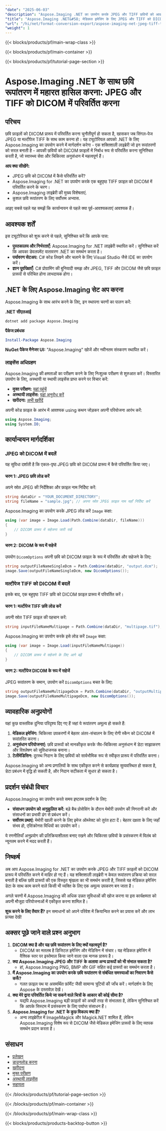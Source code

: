 ```yaml
---
"date": "2025-06-03"
"description": "Aspose.Imaging .NET का उपयोग करके JPEG और TIFF छवियों को आवश्यक DICOM प्रारूप में परिवर्तित करना सीखें। मेडिकल इमेजिंग पेशेवरों के लिए बिल्कुल सही।"
"title": "Aspose.Imaging .NET&#58; मेडिकल इमेजिंग के लिए JPEG और TIFF को DICOM प्रारूप में परिवर्तित करें"
"url": "/hi/net/format-conversion-export/aspose-imaging-net-jpeg-tiff-to-dicom-conversion/"
"weight": 1
---
```


{{< blocks/products/pf/main-wrap-class >}}

{{< blocks/products/pf/main-container >}}

{{< blocks/products/pf/tutorial-page-section >}}
# Aspose.Imaging .NET के साथ छवि रूपांतरण में महारत हासिल करना: JPEG और TIFF को DICOM में परिवर्तित करना

## परिचय

छवि फ़ाइलों को DICOM प्रारूप में परिवर्तित करना चुनौतीपूर्ण हो सकता है, खासकर जब सिंगल-पेज JPEG या मल्टीपेज TIFF के साथ काम करना हो। यह ट्यूटोरियल आपको .NET के लिए Aspose.Imaging का उपयोग करने में मार्गदर्शन करेगा - एक शक्तिशाली लाइब्रेरी जो इन रूपांतरणों को सरल बनाती है - आपकी छवियों को DICOM फ़ाइलों में निर्बाध रूप से परिवर्तित करना सुनिश्चित करती है, जो स्वास्थ्य सेवा और चिकित्सा अनुसंधान में महत्वपूर्ण हैं।

**आप क्या सीखेंगे:**
- JPEG छवि को DICOM में कैसे परिवर्तित करें?
- Aspose.Imaging for .NET का उपयोग करके एक बहुपृष्ठ TIFF फ़ाइल को DICOM में परिवर्तित करने के चरण।
- Aspose.Imaging लाइब्रेरी की मुख्य विशेषताएं.
- कुशल छवि रूपांतरण के लिए सर्वोत्तम अभ्यास.

आइए सबसे पहले यह समझें कि कार्यान्वयन से पहले क्या पूर्व-आवश्यकताएं आवश्यक हैं।

## आवश्यक शर्तें

इस ट्यूटोरियल को शुरू करने से पहले, सुनिश्चित करें कि आपके पास:
- **पुस्तकालय और निर्भरताएँ:** Aspose.Imaging for .NET लाइब्रेरी स्थापित करें। सुनिश्चित करें कि आपका डेवलपमेंट वातावरण .NET का समर्थन करता है।
- **पर्यावरण सेटअप:** C# कोड लिखने और चलाने के लिए Visual Studio जैसे IDE का उपयोग करें।
- **ज्ञान पूर्वापेक्षाएँ:** C# प्रोग्रामिंग की बुनियादी समझ और JPEG, TIFF और DICOM जैसे छवि फ़ाइल प्रारूपों से परिचित होना लाभदायक होगा।

## .NET के लिए Aspose.Imaging सेट अप करना

Aspose.Imaging के साथ आरंभ करने के लिए, इन स्थापना चरणों का पालन करें:

**.NET सीएलआई**
```bash
dotnet add package Aspose.Imaging
```

**पैकेज प्रबंधक**
```powershell
Install-Package Aspose.Imaging
```

**NuGet पैकेज मैनेजर UI:**
"Aspose.Imaging" खोजें और नवीनतम संस्करण स्थापित करें।

### लाइसेंस अधिग्रहण

Aspose.Imaging की क्षमताओं का परीक्षण करने के लिए निःशुल्क परीक्षण से शुरुआत करें। विस्तारित उपयोग के लिए, अस्थायी या स्थायी लाइसेंस प्राप्त करने पर विचार करें:
- **मुफ्त परीक्षण:** [यहां पहुंचें](https://releases.aspose.com/imaging/net/)
- **अस्थायी लाइसेंस:** [यहां अनुरोध करें](https://purchase.aspose.com/temporary-license/)
- **खरीदना:** [अभी खरीदें](https://purchase.aspose.com/buy)

अपनी कोड फ़ाइल के आरंभ में आवश्यक using कथन जोड़कर अपनी परियोजना आरंभ करें:
```csharp
using Aspose.Imaging;
using System.IO;
```

## कार्यान्वयन मार्गदर्शिका

### JPEG को DICOM में बदलें

यह सुविधा दर्शाती है कि एकल-पृष्ठ JPEG छवि को DICOM प्रारूप में कैसे परिवर्तित किया जाए।

#### चरण 1: JPEG छवि लोड करें

अपने स्रोत JPEG की निर्देशिका और फ़ाइल नाम निर्दिष्ट करें:
```csharp
string dataDir = "YOUR_DOCUMENT_DIRECTORY";
string fileName = "sample.jpg"; // अपना स्रोत JPEG फ़ाइल नाम यहाँ निर्दिष्ट करें
```

Aspose.Imaging का उपयोग करके JPEG लोड करें `Image` कक्षा:
```csharp
using (var image = Image.Load(Path.Combine(dataDir, fileName)))
{
    // DICOM प्रारूप में सहेजना जारी रखें
}
```

#### चरण 2: DICOM के रूप में सहेजें

उपयोग `DicomOptions` अपनी छवि को DICOM फ़ाइल के रूप में परिवर्तित और सहेजने के लिए:
```csharp
string outputFileNameSingleDcm = Path.Combine(dataDir, "output.dcm");
image.Save(outputFileNameSingleDcm, new DicomOptions());
```

### मल्टीपेज TIFF को DICOM में बदलें

इसके बाद, एक बहुपृष्ठ TIFF छवि को DICOM फ़ाइल प्रारूप में परिवर्तित करें।

#### चरण 1: मल्टीपेज TIFF छवि लोड करें

अपनी स्रोत TIFF फ़ाइल की पहचान करें:
```csharp
string inputFileNameMultipage = Path.Combine(dataDir, "multipage.tif");
```

Aspose.Imaging का उपयोग करके इसे लोड करें `Image` कक्षा:
```csharp
using (var image = Image.Load(inputFileNameMultipage))
{
    // DICOM प्रारूप में सहेजने के लिए आगे बढ़ें
}
```

#### चरण 2: मल्टीपेज DICOM के रूप में सहेजें

JPEG रूपांतरण के समान, उपयोग करें `DicomOptions` बचत के लिए:
```csharp
string outputFileNameMultipageDcm = Path.Combine(dataDir, "outputMultipage.dcm");
image.Save(outputFileNameMultipageDcm, new DicomOptions());
```

## व्यावहारिक अनुप्रयोगों

यहां कुछ वास्तविक दुनिया परिदृश्य दिए गए हैं जहां ये रूपांतरण अमूल्य हो सकते हैं:
1. **मेडिकल इमेजिंग:** चिकित्सा उपकरणों में बेहतर अंतर-संचालन के लिए रोगी स्कैन को DICOM में रूपांतरित करना।
2. **अनुसंधान परियोजनाएं:** छवि प्रारूपों को मानकीकृत करके जैव-चिकित्सा अनुसंधान में डेटा साझाकरण और विश्लेषण को सुविधाजनक बनाना।
3. **टेलीमेडिसिन:** दूरस्थ निदान के लिए छवियों को सार्वभौमिक रूप से स्वीकृत प्रारूप में परिवर्तित करना।

Aspose.Imaging को अन्य प्रणालियों के साथ एकीकृत करने से कार्यप्रवाह सुव्यवस्थित हो सकता है, डेटा प्रबंधन में वृद्धि हो सकती है, और निदान सटीकता में सुधार हो सकता है।

## प्रदर्शन संबंधी विचार

Aspose.Imaging का उपयोग करते समय इष्टतम प्रदर्शन के लिए:
- **संसाधन उपयोग को अनुकूलित करें:** बड़े बैच प्रोसेसिंग के दौरान मेमोरी उपयोग की निगरानी करें और संसाधनों का प्रभावी ढंग से प्रबंधन करें।
- **सर्वोत्तम प्रथाएं:** मेमोरी खाली करने के लिए इमेज ऑब्जेक्ट को तुरंत हटा दें। बेहतर दक्षता के लिए जहाँ संभव हो, एसिंक्रोनस विधियों का उपयोग करें।

ये रणनीतियाँ अनुप्रयोग की प्रतिक्रियाशीलता बनाए रखने और चिकित्सा छवियों के प्रसंस्करण में विलंब को न्यूनतम करने में मदद करती हैं।

## निष्कर्ष

अब आप Aspose.Imaging for .NET का उपयोग करके JPEG और TIFF फ़ाइलों को DICOM प्रारूप में परिवर्तित करने में माहिर हो गए हैं। यह शक्तिशाली लाइब्रेरी न केवल रूपांतरण प्रक्रिया को सरल बनाती है बल्कि छवि प्रारूपों की एक विस्तृत श्रृंखला का भी समर्थन करती है, जिससे यह मेडिकल इमेजिंग डेटा के साथ काम करने वाले किसी भी व्यक्ति के लिए एक अमूल्य उपकरण बन जाता है।

अगले चरणों में Aspose.Imaging की अधिक उन्नत सुविधाओं की खोज करना या इस कार्यक्षमता को अपनी मौजूदा परियोजनाओं में एकीकृत करना शामिल है।

**शुरू करने के लिए तैयार हैं?** इन समाधानों को अपने परिवेश में क्रियान्वित करने का प्रयास करें और लाभ प्रत्यक्ष देखें!

## अक्सर पूछे जाने वाले प्रश्न अनुभाग

1. **DICOM क्या है और यह छवि रूपांतरण के लिए क्यों महत्वपूर्ण है?**
   - DICOM का मतलब है डिजिटल इमेजिंग और मेडिसिन में संचार। यह मेडिकल इमेजिंग में वैश्विक स्तर पर इस्तेमाल किया जाने वाला एक मानक प्रारूप है।
2. **क्या Aspose.Imaging JPEG और TIFF के अलावा अन्य प्रारूपों को भी संभाल सकता है?**
   - हां, Aspose.Imaging PNG, BMP और GIF सहित कई प्रारूपों का समर्थन करता है।
3. **मैं Aspose.Imaging का उपयोग करके छवि रूपांतरण से संबंधित समस्याओं का निवारण कैसे करूँ?**
   - गलत फ़ाइल पथ या असमर्थित फ़ॉर्मेट जैसी सामान्य त्रुटियों की जाँच करें। मार्गदर्शन के लिए Aspose के दस्तावेज़ देखें।
4. **क्या मेरे द्वारा परिवर्तित किये जा सकने वाले चित्रों के आकार की कोई सीमा है?**
   - यद्यपि Aspose.Imaging बड़ी फ़ाइलों को अच्छी तरह से संभालता है, लेकिन सुनिश्चित करें कि आपके सिस्टम में प्रसंस्करण के लिए पर्याप्त संसाधन हैं।
5. **Aspose.Imaging for .NET के कुछ विकल्प क्या हैं?**
   - अन्य लाइब्रेरीज़ में ImageMagick और Magick.NET शामिल हैं, लेकिन Aspose.Imaging विशेष रूप से DICOM जैसे मेडिकल इमेजिंग प्रारूपों के लिए व्यापक समर्थन प्रदान करता है।

## संसाधन
- [प्रलेखन](https://reference.aspose.com/imaging/net/)
- [डाउनलोड करना](https://releases.aspose.com/imaging/net/)
- [खरीदना](https://purchase.aspose.com/buy)
- [मुफ्त परीक्षण](https://releases.aspose.com/imaging/net/)
- [अस्थायी लाइसेंस](https://purchase.aspose.com/temporary-license/)
- [सहायता](https://forum.aspose.com/c/imaging/10)

{{< /blocks/products/pf/tutorial-page-section >}}

{{< /blocks/products/pf/main-container >}}

{{< /blocks/products/pf/main-wrap-class >}}

{{< blocks/products/products-backtop-button >}}